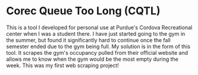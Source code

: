 # Corec Queue Too Long (CQTL)

This is a tool I developed for personal use at Purdue's Cordova Recreational center when I was a student there. I have just started going to the gym in the summer, but found it significantly hard to continue once the fall semester ended due to the gym being full. My solution is in the form of this tool. It scrapes the gym's occupancy pulled from their official website and allows me to know when the gym would be the most empty during the week. This was my first web scraping project!
